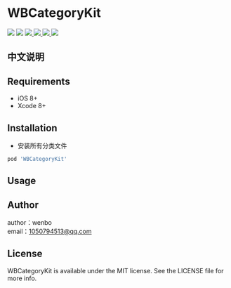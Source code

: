 # WBCategoryKit

<p align="left">
<a href="https://travis-ci.org/wenmobo/WBCategoryKit"><img src="https://travis-ci.org/wenmobo/WBCategoryKit.svg?branch=master"></a>
<a href="https://travis-ci.org/wenmobo/WBCategoryKit"><img src="https://img.shields.io/badge/cocoapods-supported-4BC51D.svg?style=flat"></a>
<a  href="https://cocoapods.org/pods/WBCategoryKit"><img src ="https://img.shields.io/cocoapods/v/WBCategoryKit.svg?style=flat"> </a>
<a  href="https://cocoapods.org/pods/WBCategoryKit"><img src ="https://img.shields.io/packagist/l/doctrine/orm.svg?style=flat"> </a>
<a  href="https://cocoapods.org/pods/WBCategoryKit"><img src ="https://img.shields.io/cocoapods/p/WBCategoryKit.svg?style=flat"> </a>
<a  href="https://cocoapods.org/pods/WBCategoryKit"><img src ="https://img.shields.io/badge/language-objctive--c-red.svg?style=flat"> </a>
</p>

## 中文说明


## Requirements

- iOS 8+
- Xcode 8+

## Installation

- 安装所有分类文件
```ruby
pod 'WBCategoryKit'
```


## Usage


## Author

author：wenbo    
email：1050794513@qq.com

## License

WBCategoryKit is available under the MIT license. See the LICENSE file for more info.
